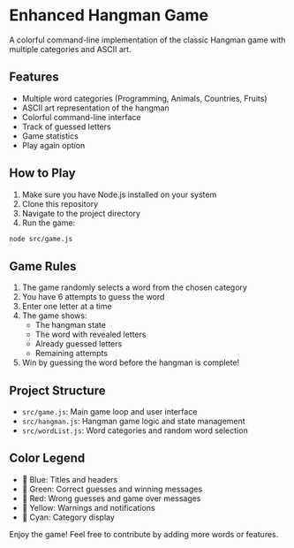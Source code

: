 # Enhanced Hangman Game

A colorful command-line implementation of the classic Hangman game with multiple categories and ASCII art.

## Features

- Multiple word categories (Programming, Animals, Countries, Fruits)
- ASCII art representation of the hangman
- Colorful command-line interface
- Track of guessed letters
- Game statistics
- Play again option

## How to Play

1. Make sure you have Node.js installed on your system
2. Clone this repository
3. Navigate to the project directory
4. Run the game:

```bash
node src/game.js
```

## Game Rules

1. The game randomly selects a word from the chosen category
2. You have 6 attempts to guess the word
3. Enter one letter at a time
4. The game shows:
   - The hangman state
   - The word with revealed letters
   - Already guessed letters
   - Remaining attempts
5. Win by guessing the word before the hangman is complete!

## Project Structure

- `src/game.js`: Main game loop and user interface
- `src/hangman.js`: Hangman game logic and state management
- `src/wordList.js`: Word categories and random word selection

## Color Legend

- 🔵 Blue: Titles and headers
- 💚 Green: Correct guesses and winning messages
- 🔴 Red: Wrong guesses and game over messages
- 💛 Yellow: Warnings and notifications
- 🔰 Cyan: Category display

Enjoy the game! Feel free to contribute by adding more words or features.